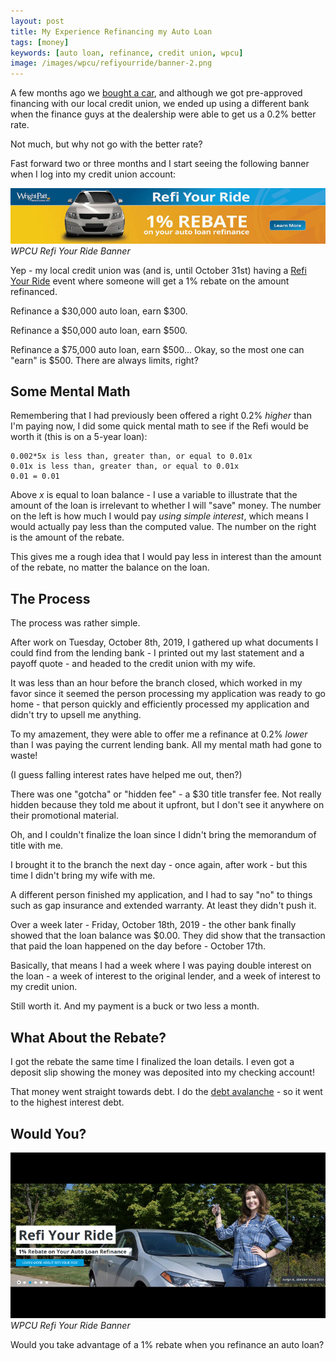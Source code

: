 ```yaml
---
layout: post
title: My Experience Refinancing my Auto Loan
tags: [money]
keywords: [auto loan, refinance, credit union, wpcu]
image: /images/wpcu/refiyourride/banner-2.png
---
```


A few months ago we [bought a car](https://www.joehxblog.com/we-bought-a-car/), and although we got pre-approved financing with our local credit union, we ended up using a different bank when the finance guys at the dealership were able to get us a 0.2% better rate.

Not much, but why not go with the better rate?

Fast forward two or three months and I start seeing the following banner when I log into my credit union account:

![WPCU Refi Your Ride Banner](/images/wpcu/refiyourride/banner-1.jpg)
*WPCU Refi Your Ride Banner*

Yep - my local credit union was (and is, until October 31st) having a [Refi Your Ride](https://www.wpcu.coop/RefiYourRide) event where someone will get a 1% rebate on the amount refinanced.

Refinance a $30,000 auto loan, earn $300.

Refinance a $50,000 auto loan, earn $500.

Refinance a $75,000 auto loan, earn $500... Okay, so the most one can "earn" is $500. There are always limits, right?

## Some Mental Math

Remembering that I had previously been offered a right 0.2% *higher* than I'm paying now, I did some quick mental math to see if the Refi would be worth it (this is on a 5-year loan):

    0.002*5x is less than, greater than, or equal to 0.01x
    0.01x is less than, greater than, or equal to 0.01x
    0.01 = 0.01

Above *x* is equal to loan balance - I use a variable to illustrate that the amount of the loan is irrelevant to whether I will "save" money. The number on the left is how much I would pay *using simple interest*, which means I would actually pay less than the computed value. The number on the right is the amount of the rebate.

This gives me a rough idea that I would pay less in interest than the amount of the rebate, no matter the balance on the loan.

## The Process

The process was rather simple.

After work on Tuesday, October 8th, 2019, I gathered up what documents I could find from the lending bank - I printed out my last statement and a payoff quote - and headed to the credit union with my wife.

It was less than an hour before the branch closed, which worked in my favor since it seemed the person processing my application was ready to go home - that person quickly and efficiently processed my application and didn't try to upsell me anything.

To my amazement, they were able to offer me a refinance at 0.2% *lower* than I was paying the current lending bank. All my mental math had gone to waste!

(I guess falling interest rates have helped me out, then?)

There was one "gotcha" or "hidden fee" - a $30 title transfer fee. Not really hidden because they told me about it upfront, but I don't see it anywhere on their promotional material.

Oh, and I couldn't finalize the loan since I didn't bring the memorandum of title with me.

I brought it to the branch the next day - once again, after work - but this time I didn't bring my wife with me.

A different person finished my application, and I had to say "no" to things such as gap insurance and extended warranty. At least they didn't push it.

Over a week later - Friday, October 18th, 2019 - the other bank finally showed that the loan balance was $0.00. They did show that the transaction that paid the loan happened on the day before - October 17th.

Basically, that means I had a week where I was paying double interest on the loan - a week of interest to the original lender, and a week of interest to my credit union.

Still worth it. And my payment is a buck or two less a month.

## What About the Rebate?

I got the rebate the same time I finalized the loan details. I even got a deposit slip showing the money was deposited into my checking account!

That money went straight towards debt. I do the [debt avalanche](https://www.joehxblog.com/charting_the_snowball_method_of_paying_off_debts/) - so it went to the highest interest debt.

## Would You?

![WPCU Refi Your Ride Banner](/images/wpcu/refiyourride/banner-2.png)
*WPCU Refi Your Ride Banner*

Would you take advantage of a 1% rebate when you refinance an auto loan?
